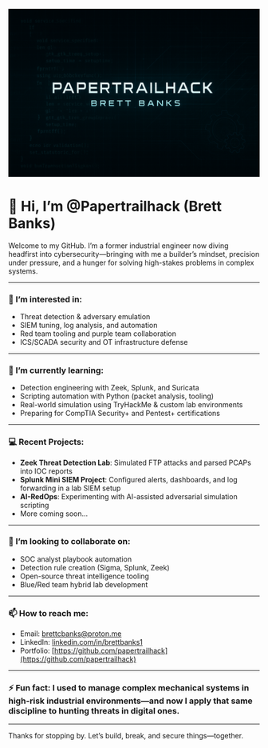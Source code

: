![Banner](papertrailhack.png)




# 👋 Hi, I’m @Papertrailhack (Brett Banks)

Welcome to my GitHub. I’m a former industrial engineer now diving headfirst into cybersecurity—bringing with me a builder’s mindset, precision under pressure, and a hunger for solving high-stakes problems in complex systems.

---

### 👀 I’m interested in:
- Threat detection & adversary emulation  
- SIEM tuning, log analysis, and automation  
- Red team tooling and purple team collaboration  
- ICS/SCADA security and OT infrastructure defense  

---

### 🌱 I’m currently learning:
- Detection engineering with Zeek, Splunk, and Suricata  
- Scripting automation with Python (packet analysis, tooling)  
- Real-world simulation using TryHackMe & custom lab environments  
- Preparing for CompTIA Security+ and Pentest+ certifications  

---

### 💻 Recent Projects:
- **Zeek Threat Detection Lab**: Simulated FTP attacks and parsed PCAPs into IOC reports  
- **Splunk Mini SIEM Project**: Configured alerts, dashboards, and log forwarding in a lab SIEM setup  
- **AI-RedOps**: Experimenting with AI-assisted adversarial simulation scripting  
- More coming soon...

---

### 💞️ I’m looking to collaborate on:
- SOC analyst playbook automation  
- Detection rule creation (Sigma, Splunk, Zeek)  
- Open-source threat intelligence tooling  
- Blue/Red team hybrid lab development  

---

### 📫 How to reach me:
- Email: brettcbanks@proton.me  
- LinkedIn: [linkedin.com/in/brettbanks1](https://www.linkedin.com/in/brettbanks1)  
- Portfolio: [https://github.com/papertrailhack](https://github.com/papertrailhack)

---

### ⚡ Fun fact: I used to manage complex mechanical systems in high-risk industrial environments—and now I apply that same discipline to hunting threats in digital ones.

---

Thanks for stopping by. Let’s build, break, and secure things—together.
